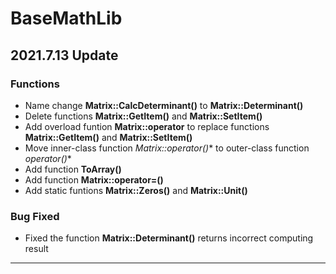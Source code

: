 # BaseMathLib

## 2021.7.13 Update
### Functions
- Name change **Matrix::CalcDeterminant()** to **Matrix::Determinant()**
- Delete functions **Matrix::GetItem()** and **Matrix::SetItem()**
- Add overload funtion **Matrix::operator[]()** to replace functions **Matrix::GetItem()** and **Matrix::SetItem()**
- Move inner-class function **Matrix::operator*()** to outer-class function **operator*()**
- Add function **ToArray()**
- Add function **Matrix::operator=()**
- Add static funtions **Matrix::Zeros()** and **Matrix::Unit()**

### Bug Fixed
- Fixed the function **Matrix::Determinant()** returns incorrect computing result

-----------
